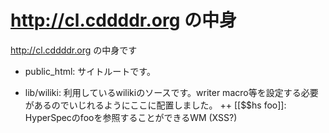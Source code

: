 # http://cl.cddddr.org の中身

http://cl.cddddr.org の中身です

+ public_html:
サイトルートです。

+ lib/wiliki:
利用しているwilikiのソースです。writer macro等を設定する必要があるのでいじれるようにここに配置しました。
++ [[$$hs foo]]: HyperSpecのfooを参照することができるWM (XSS?)


